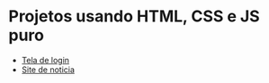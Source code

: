 # Projetos usando HTML, CSS e JS puro

* [Tela de login](https://ramonbosi.github.io/Meus_projetos/tela_login/tela_login.html)
* [Site de noticia ](https://ramonbosi.github.io/Meus_projetos/site_noticia/site_noticia.html)
